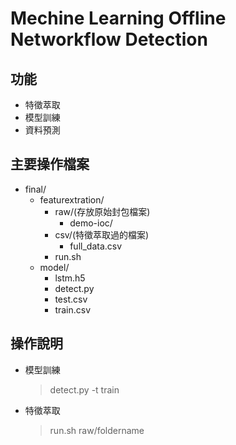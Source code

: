 # Mechine Learning Offline Networkflow Detection

## 功能
- 特徵萃取
- 模型訓練
- 資料預測

## 主要操作檔案
- final/
  - featurextration/
    - raw/(存放原始封包檔案)
      - demo-ioc/
    - csv/(特徵萃取過的檔案)
      - full_data.csv
    - run.sh
  - model/
    -  lstm.h5
    -  detect.py
    -  test.csv
    -  train.csv

## 操作說明
- 模型訓練
  > detect.py -t train
- 特徵萃取
  > run.sh raw/foldername
